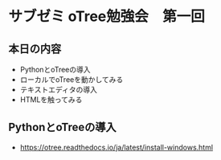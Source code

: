 # サブゼミ oTree勉強会　第一回

## 本日の内容
- PythonとoTreeの導入
- ローカルでoTreeを動かしてみる
- テキストエディタの導入
- HTMLを触ってみる

## PythonとoTreeの導入

- https://otree.readthedocs.io/ja/latest/install-windows.html
